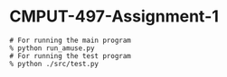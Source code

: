 # CMPUT-497-Assignment-1

```
# For running the main program
% python run_amuse.py
# For running the test program
% python ./src/test.py
```
